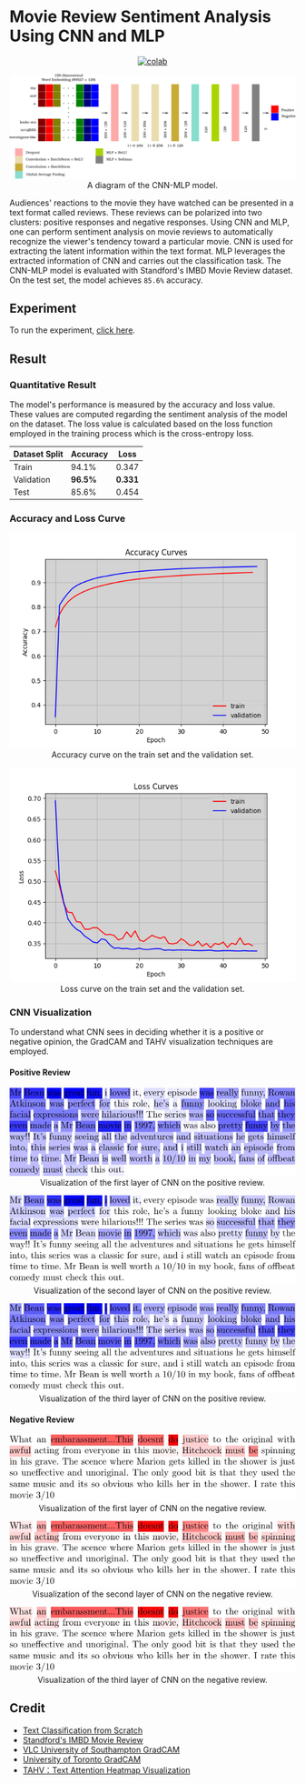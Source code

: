 # Movie Review Sentiment Analysis Using CNN and MLP

 <div align="center">
    <a href="https://colab.research.google.com/github/reshalfahsi/movie-review-sentiment-analysis/blob/master/Movie_Review_Sentiment_Analysis_Using_CNN_and_MLP.ipynb"><img src="https://colab.research.google.com/assets/colab-badge.svg" alt="colab"></a>
    <br />
 </div>


 <p align="center"> <img src="https://github.com/reshalfahsi/movie-review-sentiment-analysis/blob/master/assets/cnn-mlp-white.png" alt="CNN-MLP" > A diagram of the CNN-MLP model. </p>


Audiences' reactions to the movie they have watched can be presented in a text format called reviews. These reviews can be polarized into two clusters: positive responses and negative responses. Using CNN and MLP, one can perform sentiment analysis on movie reviews to automatically recognize the viewer's tendency toward a particular movie. CNN is used for extracting the latent information within the text format. MLP leverages the extracted information of CNN and carries out the classification task. The CNN-MLP model is evaluated with Standford's IMBD Movie Review dataset. On the test set, the model achieves ``85.6%`` accuracy.


## Experiment

To run the experiment, [click here](https://github.com/reshalfahsi/movie-review-sentiment-analysis/blob/master/Movie_Review_Sentiment_Analysis_Using_CNN_and_MLP.ipynb).


## Result

### Quantitative Result
The model's performance is measured by the accuracy and loss value. These values are computed regarding the sentiment analysis of the model on the dataset. The loss value is calculated based on the loss function employed in the training process which is the cross-entropy loss.

Dataset Split | Accuracy | Loss
------------ | ------------- | -------------
Train | 94.1% | 0.347 
Validation | **96.5%** | **0.331**
Test | 85.6% | 0.454


### Accuracy and Loss Curve

 <p align="center"> <img src="https://github.com/reshalfahsi/movie-review-sentiment-analysis/blob/master/assets/accuracy_curve.png" alt="acc_curve" > <br /> Accuracy curve on the train set and the validation set. </p>
 
  <p align="center"> <img src="https://github.com/reshalfahsi/movie-review-sentiment-analysis/blob/master/assets/loss_curve.png" alt="loss_curve" > <br /> Loss curve on the train set and the validation set. </p>

### CNN Visualization

To understand what CNN sees in deciding whether it is a positive or negative opinion, the GradCAM and TAHV visualization techniques are employed.

#### Positive Review

<p align="center"> <img src="https://github.com/reshalfahsi/movie-review-sentiment-analysis/blob/master/assets/pos_CNN0.png" alt="pos_CNN0" > Visualization of the first layer of CNN on the positive review. </p>

<p align="center"> <img src="https://github.com/reshalfahsi/movie-review-sentiment-analysis/blob/master/assets/pos_CNN1.png" alt="pos_CNN1" > Visualization of the second layer of CNN on the positive review. </p>

<p align="center"> <img src="https://github.com/reshalfahsi/movie-review-sentiment-analysis/blob/master/assets/pos_CNN2.png" alt="pos_CNN2" > Visualization of the third layer of CNN on the positive review. </p>

#### Negative Review

<p align="center"> <img src="https://github.com/reshalfahsi/movie-review-sentiment-analysis/blob/master/assets/neg_CNN0.png" alt="neg_CNN0" > Visualization of the first layer of CNN on the negative review. </p>

<p align="center"> <img src="https://github.com/reshalfahsi/movie-review-sentiment-analysis/blob/master/assets/neg_CNN1.png" alt="neg_CNN1" > Visualization of the second layer of CNN on the negative review. </p>

<p align="center"> <img src="https://github.com/reshalfahsi/movie-review-sentiment-analysis/blob/master/assets/neg_CNN2.png" alt="neg_CNN2" > Visualization of the third layer of CNN on the negative review. </p>

## Credit

- [Text Classification from Scratch](https://keras.io/examples/nlp/text_classification_from_scratch)
- [Standford's IMBD Movie Review](https://ai.stanford.edu/~amaas/data/sentiment/)
- [VLC University of Southampton GradCAM](https://colab.research.google.com/github/ecs-vlc/fmix/blob/master/notebooks/grad_cam.ipynb)
- [University of Toronto GradCAM](https://colab.research.google.com/github/csc413-uoft/2021/blob/master/assets/tutorials/tut04_cnn.ipynb)
- [TAHV：Text Attention Heatmap Visualization](https://github.com/jiesutd/Text-Attention-Heatmap-Visualization)
